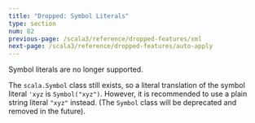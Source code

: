 ```yaml
---
title: "Dropped: Symbol Literals"
type: section
num: 82
previous-page: /scala3/reference/dropped-features/xml
next-page: /scala3/reference/dropped-features/auto-apply
---
```


Symbol literals are no longer supported.

The `scala.Symbol` class still exists, so a
literal translation of the symbol literal `'xyz` is `Symbol("xyz")`. However, it is recommended to use a plain string literal `"xyz"` instead. (The `Symbol` class will be deprecated and removed in the future).
